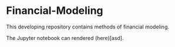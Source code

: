 # Financial-Modeling
This developing repository contains methods of financial modeling.

The Jupyter notebook can rendered (here)[asd].
